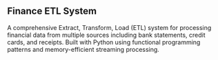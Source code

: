 ## Finance ETL System
A comprehensive Extract, Transform, Load (ETL) system for processing financial data from multiple sources including bank statements, credit cards, and receipts. Built with Python using functional programming patterns and memory-efficient streaming processing.
